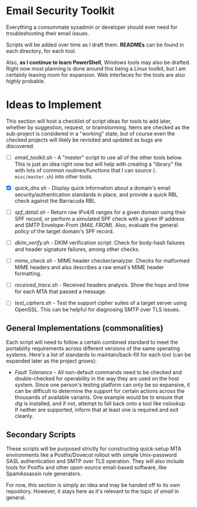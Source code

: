# Email Security Toolkit
Everything a consummate sysadmin or developer should ever need for troubleshooting their email issues.

Scripts will be added over time as I draft them. **READMEs** can be found in each directory, for each tool.

Also, **as I continue to learn PowerShell**, Windows tools may also be drafted. Right now most planning is done around this being a Linux toolkit, but I am certainly leaving room for expansion. Web interfaces for the tools are also _highly_ probable.

# Ideas to Implement
This section will host a checklist of script ideas for tools to add later, whether by suggestion, request, or brainstorming. Items are checked as the sub-project is considered in a "working" state, but of course even the checked projects will likely be revisited and updated as bugs are discovered.

- [ ] _email_toolkit.sh_ - A "_master_" script to use all of the other tools below. This is just an idea right now but will help with creating a "library" file with lots of common routines/functions that I can source (`. misc/master.sh`) into other tools.

- [X] _quick_dns.sh_ - Display quick information about a domain's email security/authentication standards in place, and provide a quick RBL check against the Barracuda RBL.
- [ ] _spf_detail.sh_ - Return raw IPv4/6 ranges for a given domain using their SPF record, or perform a simulated SPF check with a given IP address and SMTP Envelope-From (_MAIL FROM_). Also, evaluate the general policy of the target domain's SPF record.
- [ ] _dkim_verify.sh_ - DKIM verification script. Check for body-hash failures and header signature failures, among other checks.
- [ ] _mime_check.sh_ - MIME header checker/analyzer. Checks for malformed MIME headers and also describes a raw email's MIME header formatting.
- [ ] _received_trace.sh_ - Received headers analysis. Show the hops and time for each MTA that passed a message.
- [ ] _test_ciphers.sh_ - Test the support cipher suites of a target server using OpenSSL. This can be helpful for diagnosing SMTP over TLS issues.

## General Implementations (commonalities)
Each script will need to follow a certain combined standard to meet the portability requirements across different versions of the same operating systems. Here's a list of standards to maintain/back-fill for each tool (can be expanded later as the project grows):
+ _Fault Tolerance_ - All non-default commands need to be checked and double-checked for operability in the way they are used on the host system. Since one person's testing platform can only be so expansive, it can be difficult to determine the support for certain actions across the thousands of available variants. One example would be to ensure that _dig_ is installed, and if not, attempt to fall back onto a tool like _nslookup_. If neither are supported, inform that at least one is required and exit cleanly.

## Secondary Scripts
These scripts will be purposed strictly for constructing quick-setup MTA environments like a Postfix/Dovecot rollout with simple Unix-password SASL authentication and SMTP over TLS operation. They will also include tools for Postfix and other _open-source_ email-based software, like SpamAssassin rule generators.

For now, this section is simply an idea and may be handed off to its own repository. However, it stays here as it's relevant to the topic of _email_ in general.
